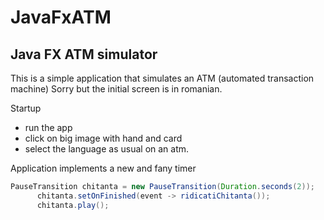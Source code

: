 # JavaFxATM
## Java FX ATM simulator
This is a simple application that simulates an ATM (automated transaction machine)
Sorry but the initial screen is in romanian. 

Startup
* run the app
* click on big image with hand and card
* select the language as usual on an atm.

Application implements a new and fany timer
```Java
PauseTransition chitanta = new PauseTransition(Duration.seconds(2));
      chitanta.setOnFinished(event -> ridicatiChitanta());
      chitanta.play();
```
